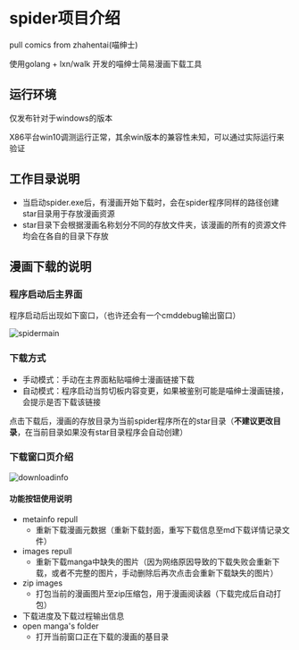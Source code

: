 # spider项目介绍
pull comics from zhahentai(喵绅士)

使用golang + lxn/walk 开发的喵绅士简易漫画下载工具

## 运行环境
仅发布针对于windows的版本

X86平台win10调测运行正常，其余win版本的兼容性未知，可以通过实际运行来验证

## 工作目录说明

* 当启动spider.exe后，有漫画开始下载时，会在spider程序同样的路径创建star目录用于存放漫画资源
* star目录下会根据漫画名称划分不同的存放文件夹，该漫画的所有的资源文件均会在各自的目录下存放

## 漫画下载的说明

### 程序启动后主界面

程序启动后出现如下窗口，（也许还会有一个cmddebug输出窗口）

![spidermain](https://user-images.githubusercontent.com/84616906/123549407-75220a80-d79b-11eb-8775-1f94a194f6f0.png)

### 下载方式
* 手动模式：手动在主界面粘贴喵绅士漫画链接下载
* 自动模式：程序启动当剪切板内容变更，如果被鉴别可能是喵绅士漫画链接，会提示是否下载该链接

点击下载后，漫画的存放目录为当前spider程序所在的star目录（**不建议更改目录**，在当前目录如果没有star目录程序会自动创建）


### 下载窗口页介绍


![downloadinfo](https://user-images.githubusercontent.com/84616906/123549412-794e2800-d79b-11eb-97e4-28f3955f786e.png)

#### 功能按钮使用说明

* metainfo repull
    - 重新下载漫画元数据（重新下载封面，重写下载信息至md下载详情记录文件）
* images repull
    - 重新下载manga中缺失的图片（因为网络原因导致的下载失败会重新下载，或者不完整的图片，手动删除后再次点击会重新下载缺失的图片）
* zip images
    - 打包当前的漫画图片至zip压缩包，用于漫画阅读器（下载完成后自动打包）
* 下载进度及下载过程输出信息
* open manga's folder
    - 打开当前窗口正在下载的漫画的基目录
